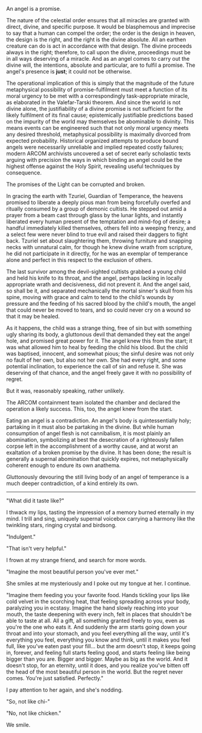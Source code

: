 An angel is a promise.

The nature of the celestial order ensures that all miracles are granted with direct, divine, and specific purpose. It would be blasphemous and imprecise to say that a human can compel the order; the order is the design in heaven, the design is the right, and the right is the divine absolute. All an earthen creature can do is act in accordance with that design. The divine proceeds always in the right; therefore, to call upon the divine, proceedings must be in all ways deserving of a miracle. And as an angel comes to carry out the divine will, the intentions, absolute and particular, are to fulfil a promise. The angel's presence is **just**; it could not be otherwise.

The operational implication of this is simply that the magnitude of the future metaphysical possibility of promise-fulfilment must meet a function of its moral urgency to be met with a correspondingly task-appropriate miracle, as elaborated in the Valefar-Tarski theorem. And since the world is not divine alone, the justifiability of a divine promise is not sufficient for the likely fulfilment of its final cause; epistemically justifiable predictions based on the impurity of the world may themselves be abominable to divinity. This means events can be engineered such that not only moral urgency meets any desired threshold, metaphysical possibility is maximally divorced from expected probability. Historical organized attempts to produce bound angels were necessarily unreliable and implied repeated costly failures; modern ARCOM archivists uncovered a set of secret early scholastic texts arguing with precision the ways in which binding an angel could be the highest offense against the Holy Spirit, revealing useful techniques by consequence.

The promises of the Light can be corrupted and broken. 

In gracing the earth with Tzuriel, Guardian of Temperance, the heavens promised to liberate a deeply pious man from being forcefully overfed and ritually consumed by a group of demonic cultists. He stepped out amid a prayer from a beam cast through glass by the lunar lights, and instantly liberated every human present of the temptation and mind-fog of desire; a handful immediately killed themselves, others fell into a weeping frenzy, and a select few were never blind to true evil and raised their daggers to fight back. Tzuriel set about slaughtering them, throwing furniture and snapping necks with unnatural calm, for though he knew divine wrath from scripture, he did not participate in it directly, for he was an exemplar of temperance alone and perfect in this respect to the exclusion of others.

The last survivor among the devil-sighted cultists grabbed a young child and held his knife to its throat, and the angel, perhaps lacking in locally appropriate wrath and decisiveness, did not prevent it. And the angel said, so shall be it, and separated mechanically the mortal sinner's skull from his spine, moving with grace and calm to tend to the child's wounds by pressure and the feeding of his sacred blood by the child's mouth, the angel that could never be moved to tears, and so could never cry on a wound so that it may be healed. 

As it happens, the child was a strange thing, free of sin but with something ugly sharing its body, a gluttonous devil that demanded they eat the angel hole, and promised great power for it. The angel knew this from the start; it was what allowed him to heal by feeding the child his blood. But the child was baptised, innocent, and somewhat pious; the sinful desire was not only no fault of her own, but also not her own. She had every right, and some potential inclination, to experience the call of sin and refuse it. She was deserving of that chance, and the angel freely gave it with no possibility of regret.

But it was, reasonably speaking, rather unlikely.

The ARCOM containment team isolated the chamber and declared the operation a likely success. This, too, the angel knew from the start.

Eating an angel is a contradiction. An angel's body is quintessentially holy; partaking in it must also be partaking in the divine. But while human consumption of angel flesh is not cannibalism, it is most plainly an abomination, symbolizing at best the desecration of a righteously fallen corpse left in the accomplishment of a worthy cause, and at worst an exaltation of a broken promise by the divine. It has been done; the result is generally a supernal abomination that quickly expires, not metaphysically coherent enough to endure its own anathema.

Gluttonously devouring the still living body of an angel of temperance is a much deeper contradiction, of a kind entirely its own.

---

"What did it taste like?"

I thwack my lips, tasting the impression of a memory burned eternally in my mind. I trill and sing, uniquely supernal voicebox carrying a harmony like the twinkling stars, ringing crystal and birdsong.

"Indulgent."

"That isn't very helpful."

I frown at my strange friend, and search for more words. 

"Imagine the most beautiful person you've ever met."

She smiles at me mysteriously and I poke out my tongue at her. I continue.

"Imagine them feeding you your favorite food. Hands tickling your lips like cold velvet in the scorching heat, that feeling spreading across your body, paralyzing you in ecstasy. Imagine the hand slowly reaching into your mouth, the taste deepening with every inch, felt in places that shouldn't be able to taste at all. All a gift, all something granted freely to you, even as you're the one who eats it. And suddenly the arm starts going down your throat and into your stomach, and you feel everything all the way, until it's everything you feel, everything you know and think, until it makes you feel full, like you've eaten past your fill... but the arm doesn't stop, it keeps going in, forever, and feeling full starts feeling good, and starts feeling like being bigger than you are. Bigger and bigger. Maybe as big as the world. And it doesn't stop, for an eternity, until it does, and you realize you've bitten off the head of the most beautiful person in the world. But the regret never comes. You're just satisfied. Perfectly."

I pay attention to her again, and she's nodding.

"So, not like chi-"

"No, not like chicken."

We smile.
